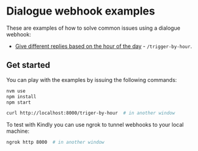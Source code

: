 # Dialogue webhook examples

These are examples of how to solve common issues using a dialogue webhook:

- [Give different replies based on the hour of the day](./src/examples/triggerByHour.js) - `/trigger-by-hour`.

## Get started

You can play with the examples by issuing the following commands:

```bash
nvm use
npm install
npm start

curl http://localhost:8000/triger-by-hour  # in another window
```

To test with Kindly you can use ngrok to tunnel webhooks to your local machine:

```bash
ngrok http 8000  # in another window
```
